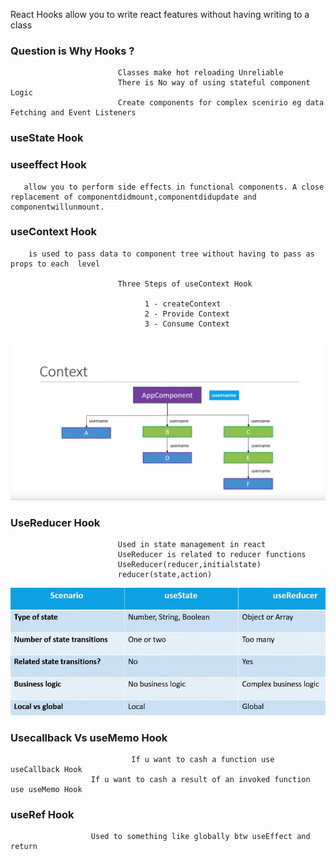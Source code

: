 React Hooks allow you to write react features without having writing to a class
   
  ### Question is   Why Hooks ?

                            Classes make hot reloading Unreliable 
                            There is No way of using stateful component  Logic
                            Create components for complex scenirio eg data Fetching and Event Listeners

###   useState Hook

###   useeffect Hook
   
       allow you to perform side effects in functional components. A close replacement of componentdidmount,componentdidupdate and componentwillunmount. 

###   useContext Hook
        is used to pass data to component tree without having to pass as props to each  level 
                           
                            Three Steps of useContext Hook
                                  
                                  1 - createContext
                                  2 - Provide Context
                                  3 - Consume Context


![](images/UseContext.png)

### UseReducer Hook 
            
                            Used in state management in react
                            UseReducer is related to reducer functions
                            UseReducer(reducer,initialstate)
                            reducer(state,action)

      
  ![](images/useStateVsUSReducer.png)




### Usecallback Vs useMemo Hook

                               If u want to cash a function use useCallback Hook
                      If u want to cash a result of an invoked function use useMemo Hook

### useRef Hook 

                      Used to something like globally btw useEffect and return